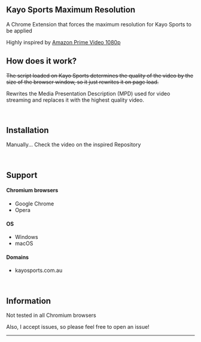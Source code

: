 ## Kayo Sports Maximum Resolution

A Chrome Extension that forces the maximum resolution for Kayo Sports to be applied

Highly inspired by <a href="https://github.com/logore/amazon-prime-video-1080p/">Amazon Prime Video 1080p</a>
<br>

## How does it work?
~~The script loaded on Kayo Sports determines the quality of the video by the size of the browser window, so it just rewrites it on page load.~~

Rewrites the Media Presentation Description (MPD) used for video streaming and replaces it with the highest quality video.

<br>

## Installation
Manually... Check the video on the inspired Repository

<br>

## Support

#### Chromium browsers
- Google Chrome
- Opera

#### OS
- Windows
- macOS

#### Domains
- kayosports.com.au

<br>

## Information
Not tested in all Chromium browsers

Also, I accept issues, so please feel free to open an issue!

___
